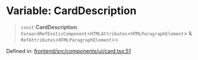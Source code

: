 # Variable: CardDescription

> `const` **CardDescription**: `ForwardRefExoticComponent`\<`HTMLAttributes`\<`HTMLParagraphElement`\> & `RefAttributes`\<`HTMLParagraphElement`\>\>

Defined in: [frontend/src/components/ui/card.tsx:51](https://github.com/lsendel/sass/blob/ca8b2b87627589617e0de57047e1f50d53e78078/frontend/src/components/ui/card.tsx#L51)
